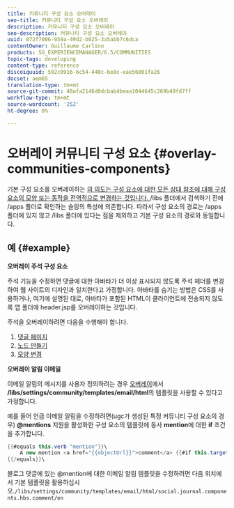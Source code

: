 ```yaml
---
title: 커뮤니티 구성 요소 오버레이
seo-title: 커뮤니티 구성 요소 오버레이
description: 커뮤니티 구성 요소 오버레이
seo-description: 커뮤니티 구성 요소 오버레이
uuid: 872f7006-959a-49d2-b025-3a5abb7c6dca
contentOwner: Guillaume Carlino
products: SG_EXPERIENCEMANAGER/6.5/COMMUNITIES
topic-tags: developing
content-type: reference
discoiquuid: 502c0916-6c54-440c-be8c-eae56001fa26
docset: aem65
translation-type: tm+mt
source-git-commit: 48afa2146d0dcbab4beaa1044645c269b49fd7ff
workflow-type: tm+mt
source-wordcount: '252'
ht-degree: 0%

---
```



# 오버레이 커뮤니티 구성 요소 {#overlay-communities-components}

기본 구성 요소를 오버레이하는 [의 의도는 구성 요소에 대한 모든 상대 참조에 대해 구성 요소의 모양 또는 동작을 전역적으로 변경하는 것입니다. ](/help/communities/client-customize.md#overlays) /libs 폴더에서 검색하기 전에 /apps 폴더로 확인하는 슬링의 특성에 의존합니다. 따라서 구성 요소의 경로는 /apps 폴더에 있지 않고 /libs 폴더에 있다는 점을 제외하고 기본 구성 요소의 경로와 동일합니다.

## 예 {#example}

**오버레이 주석 구성 요소**

주석 기능을 수정하면 댓글에 대한 아바타가 더 이상 표시되지 않도록 주석 헤더를 변경하여 웹 사이트의 디자인과 일치한다고 가정합니다. 아바타를 숨기는 방법은 CSS를 사용하거나, 여기에 설명된 대로, 아바타가 포함된 HTML이 클라이언트에 전송되지 않도록 앱 폴더에 header.jsp를 오버레이하는 것입니다.

주석을 오버레이하려면 다음을 수행해야 합니다.

1. [댓글 페이지](/help/communities/overlay-create-comments-page.md)
1. [노드 만들기](/help/communities/overlay-create-nodes.md)
1. [모양 변경](/help/communities/overlay-alter-appearance.md)

**오버레이 알림 이메일**

이메일 알림의 메시지를 사용자 정의하려는 경우 [오버레이](/help/communities/client-customize.md#overlays)에서 **/libs/settings/community/templates/email/html**&#x200B;의 템플릿을 사용할 수 있다고 가정합니다.

예를 들어 언급 이메일 알림을 수정하려면(ugc가 생성된 특정 커뮤니티 구성 요소의 경우) **@mentions** 지원을 활성화한 구성 요소의 템플릿에 동사 **mention**&#x200B;에 대한 **if** 조건을 추가합니다.

```java
{{#equals this.verb "mention"}}\
    A new mention <a href="{{objectUrl}}">comment</a> {{#if this.target.properties.[jcr:title]}}to the article "{{{target.displayName}}}" {{/if}}was added by {{{user.name}}} on {{dateUtil this.published format="EEE, d MMM yyyy HH:mm:ss z"}}.\n \
{{/equals}}\
```

블로그 댓글에 있는 @mention에 대한 이메일 알림 템플릿을 수정하려면 다음 위치에서 기본 템플릿을 활용하십시오.`/libs/settings/community/templates/email/html/social.journal.components.hbs.comment/en`
